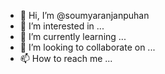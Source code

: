 - 👋 Hi, I’m @soumyaranjanpuhan
- 👀 I’m interested in ...
- 🌱 I’m currently learning ...
- 💞️ I’m looking to collaborate on ...
- 📫 How to reach me ...

<!---
soumyaranjanpuhan/soumyaranjanpuhan is a ✨ special ✨ repository because its `README.md` (this file) appears on your GitHub profile.
You can click the Preview link to take a look at your changes.
--->
